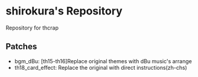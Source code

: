 # shirokura's Repository

Repository for thcrap

## Patches

- bgm_dBu: [th15-th16]Replace original themes with dBu music's arrange
- th18_card_effect: Replace the original with direct instructions(zh-chs)
